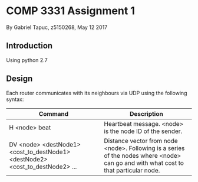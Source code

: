 # COMP 3331 Assignment 1

By Gabriel Tapuc, z5150268, May 12 2017

## Introduction

Using python 2.7

## Design

Each router communicates with its neighbours via UDP using the following syntax:

Command	| Description
-------	| -----------
H \<node> beat	| Heartbeat message. \<node> is the node ID of the sender.
DV \<node> \<destNode1> \<cost\_to\_destNode1> \<destNode2> \<cost\_to\_destNode2> ...	| Distance vector from node \<node>. Following is a series of the nodes where \<node> can go and with what cost to that particular node.